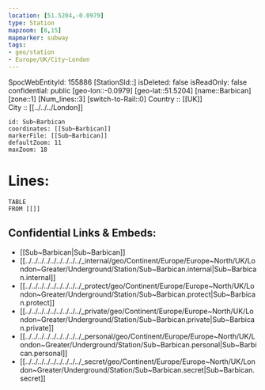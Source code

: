 ```yaml
---
location: [51.5204,-0.0979] 
type: Station 
mapzoom: [8,15] 
mapmarker: subway 
tags:
- geo/station
- Europe/UK/City~London
---
```

SpocWebEntityId: 155886
[StationSId::] 
isDeleted: false
isReadOnly: false
confidential: public
[geo-lon::-0.0979] 
[geo-lat::51.5204] 
[name::Barbican] 
[zone::1] 
[Num_lines::3] 
[switch-to-Rail::0] 
Country :: [[UK]]  
City :: [[../../../London]]  


```leaflet
id: Sub~Barbican
coordinates: [[Sub~Barbican]] 
markerFile: [[Sub~Barbican]] 
defaultZoom: 11 
maxZoom: 18
```


# Lines: 
```dataview
TABLE 
FROM [[]] 
```

## Confidential Links & Embeds: 
- [[Sub~Barbican|Sub~Barbican]] 
- [[../../../../../../../../../_internal/geo/Continent/Europe/Europe~North/UK/London~Greater/Underground/Station/Sub~Barbican.internal|Sub~Barbican.internal]] 
- [[../../../../../../../../../_protect/geo/Continent/Europe/Europe~North/UK/London~Greater/Underground/Station/Sub~Barbican.protect|Sub~Barbican.protect]] 
- [[../../../../../../../../../_private/geo/Continent/Europe/Europe~North/UK/London~Greater/Underground/Station/Sub~Barbican.private|Sub~Barbican.private]] 
- [[../../../../../../../../../_personal/geo/Continent/Europe/Europe~North/UK/London~Greater/Underground/Station/Sub~Barbican.personal|Sub~Barbican.personal]] 
- [[../../../../../../../../../_secret/geo/Continent/Europe/Europe~North/UK/London~Greater/Underground/Station/Sub~Barbican.secret|Sub~Barbican.secret]] 
